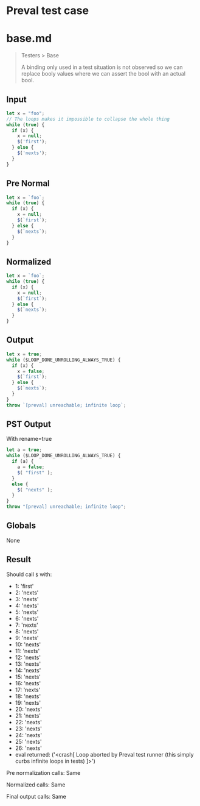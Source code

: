 # Preval test case

# base.md

> Testers > Base
>
> A binding only used in a test situation is not observed so we can replace booly values where we can assert the bool with an actual bool.

## Input

`````js filename=intro
let x = "foo";
// The loops makes it impossible to collapse the whole thing
while (true) {
  if (x) {
    x = null;
    $('first');
  } else {
    $('nexts');
  }
}
`````

## Pre Normal


`````js filename=intro
let x = `foo`;
while (true) {
  if (x) {
    x = null;
    $(`first`);
  } else {
    $(`nexts`);
  }
}
`````

## Normalized


`````js filename=intro
let x = `foo`;
while (true) {
  if (x) {
    x = null;
    $(`first`);
  } else {
    $(`nexts`);
  }
}
`````

## Output


`````js filename=intro
let x = true;
while ($LOOP_DONE_UNROLLING_ALWAYS_TRUE) {
  if (x) {
    x = false;
    $(`first`);
  } else {
    $(`nexts`);
  }
}
throw `[preval] unreachable; infinite loop`;
`````

## PST Output

With rename=true

`````js filename=intro
let a = true;
while ($LOOP_DONE_UNROLLING_ALWAYS_TRUE) {
  if (a) {
    a = false;
    $( "first" );
  }
  else {
    $( "nexts" );
  }
}
throw "[preval] unreachable; infinite loop";
`````

## Globals

None

## Result

Should call `$` with:
 - 1: 'first'
 - 2: 'nexts'
 - 3: 'nexts'
 - 4: 'nexts'
 - 5: 'nexts'
 - 6: 'nexts'
 - 7: 'nexts'
 - 8: 'nexts'
 - 9: 'nexts'
 - 10: 'nexts'
 - 11: 'nexts'
 - 12: 'nexts'
 - 13: 'nexts'
 - 14: 'nexts'
 - 15: 'nexts'
 - 16: 'nexts'
 - 17: 'nexts'
 - 18: 'nexts'
 - 19: 'nexts'
 - 20: 'nexts'
 - 21: 'nexts'
 - 22: 'nexts'
 - 23: 'nexts'
 - 24: 'nexts'
 - 25: 'nexts'
 - 26: 'nexts'
 - eval returned: ('<crash[ Loop aborted by Preval test runner (this simply curbs infinite loops in tests) ]>')

Pre normalization calls: Same

Normalized calls: Same

Final output calls: Same
